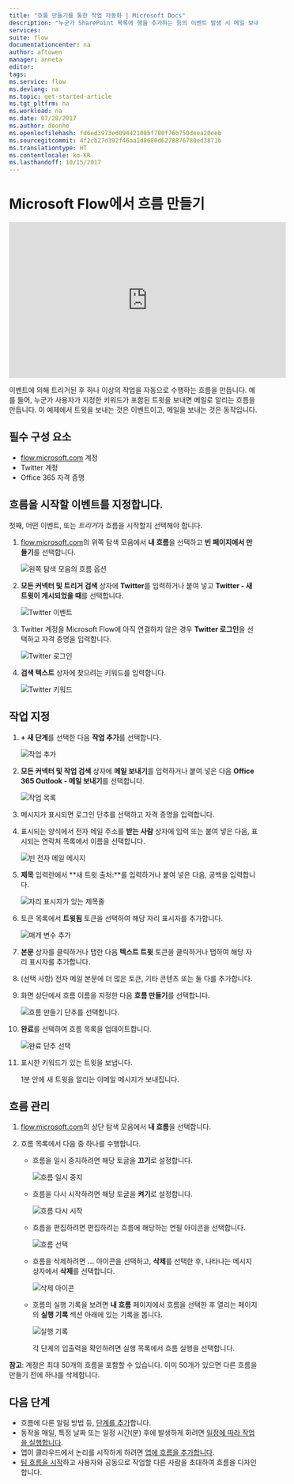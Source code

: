 ```yaml
---
title: "흐름 만들기를 통한 작업 자동화 | Microsoft Docs"
description: "누군가 SharePoint 목록에 행을 추가하는 등의 이벤트 발생 시 메일 보내기 같은 하나 이상의 작업을 자동으로 수행하는 흐름을 만듭니다."
services: 
suite: flow
documentationcenter: na
author: aftowen
manager: anneta
editor: 
tags: 
ms.service: flow
ms.devlang: na
ms.topic: get-started-article
ms.tgt_pltfrm: na
ms.workload: na
ms.date: 07/28/2017
ms.author: deonhe
ms.openlocfilehash: fd6ed3973ed09442108bf780f76b750deea20eeb
ms.sourcegitcommit: 4f2cb27d392f46aa1d8680d6278876780ed3871b
ms.translationtype: HT
ms.contentlocale: ko-KR
ms.lasthandoff: 10/15/2017
---
```

# <a name="create-a-flow-in-microsoft-flow"></a>Microsoft Flow에서 흐름 만들기
<iframe width="560" height="315" src="https://www.youtube.com/embed/Gt3CMhLAQqE?list=PL8nfc9haGeb55I9wL9QnWyHp3ctU2_ThF" frameborder="0" allowfullscreen></iframe>

이벤트에 의해 트리거된 후 하나 이상의 작업을 자동으로 수행하는 흐름을 만듭니다. 예를 들어, 누군가 사용자가 지정한 키워드가 포함된 트윗을 보내면 메일로 알리는 흐름을 만듭니다. 이 예제에서 트윗을 보내는 것은 이벤트이고, 메일을 보내는 것은 동작입니다.

## <a name="prerequisites"></a>필수 구성 요소
* [flow.microsoft.com](https://flow.microsoft.com) 계정
* Twitter 계정
* Office 365 자격 증명

## <a name="specify-an-event-to-start-the-flow"></a>흐름을 시작할 이벤트를 지정합니다.
첫째, 어떤 이벤트, 또는 *트리거*가 흐름을 시작할지 선택해야 합니다.

1. [flow.microsoft.com](https://flow.microsoft.com)의 위쪽 탐색 모음에서 **내 흐름**을 선택하고 **빈 페이지에서 만들기**를 선택합니다.
   
    ![왼쪽 탐색 모음의 흐름 옵션](./media/get-started-logic-flow/create-logic-flow.png)
2. **모든 커넥터 및 트리거 검색** 상자에 **Twitter**를 입력하거나 붙여 넣고 **Twitter - 새 트윗이 게시되었을 때**를 선택합니다.
   
    ![Twitter 이벤트](./media/get-started-logic-flow/twitter-search.png)
3. Twitter 계정을 Microsoft Flow에 아직 연결하지 않은 경우 **Twitter 로그인**을 선택하고 자격 증명을 입력합니다.
   
    ![Twitter 로그인](./media/get-started-logic-flow/twitter-signin.png)
4. **검색 텍스트** 상자에 찾으려는 키워드를 입력합니다.
   
    ![Twitter 키워드](./media/get-started-logic-flow/twitter-keyword.png)

## <a name="specify-an-action"></a>작업 지정
1. **+ 새 단계**를 선택한 다음 **작업 추가**를 선택합니다.
   
    ![작업 추가](./media/get-started-logic-flow/add-action-icon.png)
2. **모든 커넥터 및 작업 검색** 상자에 **메일 보내기**를 입력하거나 붙여 넣은 다음 **Office 365 Outlook - 메일 보내기**를 선택합니다.
   
    ![작업 목록](./media/get-started-logic-flow/send-email.png)
3. 메시지가 표시되면 로그인 단추를 선택하고 자격 증명을 입력합니다.
4. 표시되는 양식에서 전자 메일 주소를 **받는 사람** 상자에 입력 또는 붙여 넣은 다음, 표시되는 연락처 목록에서 이름을 선택합니다.
   
    ![빈 전자 메일 메시지](./media/get-started-logic-flow/blank-email.png)
5. **제목** 입력란에서 **새 트윗 출처:**를 입력하거나 붙여 넣은 다음, 공백을 입력합니다.
   
    ![자리 표시자가 있는 제목줄](./media/get-started-logic-flow/message-token.png)
6. 토큰 목록에서 **트윗됨** 토큰을 선택하여 해당 자리 표시자를 추가합니다.
   
    ![매개 변수 추가](./media/get-started-logic-flow/add-parameter.png)
7. **본문** 상자를 클릭하거나 탭한 다음 **텍스트 트윗** 토큰을 클릭하거나 탭하여 해당 자리 표시자를 추가합니다.
8. (선택 사항) 전자 메일 본문에 더 많은 토큰, 기타 콘텐츠 또는 둘 다를 추가합니다.
9. 화면 상단에서 흐름 이름을 지정한 다음 **흐름 만들기**를 선택합니다.
   
    ![흐름 만들기 단추를 선택합니다.](./media/get-started-logic-flow/create-button.png)
10. **완료**를 선택하여 흐름 목록을 업데이트합니다.
    
     ![완료 단추 선택](./media/get-started-logic-flow/done-button.png)
11. 표시한 키워드가 있는 트윗을 보냅니다.
    
     1분 안에 새 트윗을 알리는 이메일 메시지가 보내집니다.

## <a name="manage-a-flow"></a>흐름 관리
1. [flow.microsoft.com](https://flow.microsoft.com)의 상단 탐색 모음에서 **내 흐름**을 선택합니다.
2. 흐름 목록에서 다음 중 하나를 수행합니다.
   
   * 흐름을 일시 중지하려면 해당 토글을 **끄기**로 설정합니다.
     
       ![흐름 일시 중지](./media/get-started-logic-flow/pause-flow.png)
   * 흐름을 다시 시작하려면 해당 토글을 **켜기**로 설정합니다.
     
       ![흐름 다시 시작](./media/get-started-logic-flow/resume-flow.png)
   * 흐름을 편집하려면 편집하려는 흐름에 해당하는 연필 아이콘을 선택합니다.
     
       ![흐름 선택](./media/get-started-logic-flow/select-flow.png)
   * 흐름을 삭제하려면 **...** 아이콘을 선택하고, **삭제**를 선택한 후, 나타나는 메시지 상자에서 **삭제**를 선택합니다.
     
       ![삭제 아이콘](./media/get-started-logic-flow/delete-icon.png)
   * 흐름의 실행 기록을 보려면 **내 흐름** 페이지에서 흐름을 선택한 후 열리는 페이지의 **실행 기록** 섹션 아래에 있는 기록을 봅니다.
     
       ![실행 기록](./media/get-started-logic-flow/run-history.png)
     
     각 단계의 입출력을 확인하려면 실행 목록에서 흐름 실행을 선택합니다.

**참고**: 계정은 최대 50개의 흐름을 포함할 수 있습니다. 이미 50개가 있으면 다른 흐름을 만들기 전에 하나를 삭제합니다.

## <a name="next-steps"></a>다음 단계
* 흐름에 다른 알림 방법 등, [단계를 추가](multi-step-logic-flow.md)합니다.
* 동작을 매일, 특정 날짜 또는 일정 시간(분) 후에 발생하게 하려면 [일정에 따라 작업을 실행합니다](run-tasks-on-a-schedule.md).
* 앱이 클라우드에서 논리를 시작하게 하려면 [앱에 흐름을 추가합니다](https://powerapps.microsoft.com/tutorials/using-logic-flows/).
* [팀 흐름을 시작](create-team-flows.md)하고 사용자와 공동으로 작업할 다른 사람을 초대하여 흐름을 디자인합니다.

